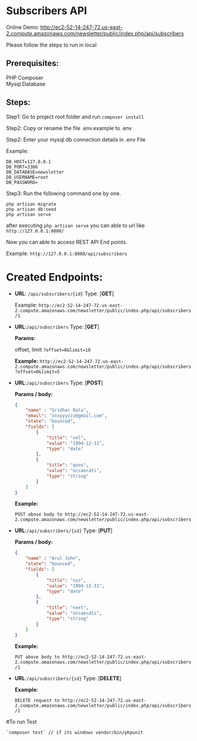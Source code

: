 # Subscribers API

Online Demo: http://ec2-52-14-247-72.us-east-2.compute.amazonaws.com/newsletter/public/index.php/api/subscribers

Please follow the steps to run in local

## Prerequisites:

PHP Composer  
Mysql Database


## Steps:

Step1:  Go to project root folder and run `composer install`

Step2:  Copy or rename the file .env.example to .env

Step2:  Enter your mysql db connection details in .env File

Example: 
```DB_CONNECTION=mysql
DB_HOST=127.0.0.1
DB_PORT=3306
DB_DATABASE=newsletter
DB_USERNAME=root
DB_PASSWORD=
```
Step3:  Run the following command one by one. 

```
php artisan migrate
php artisan db:seed
php artisan serve
```

after executing `php artisan serve`  you can able to url like `http://127.0.0.1:8080/`

Now you can able to access REST API End points. 

Example: `http://127.0.0.1:8080/api/subscribers`




# Created Endpoints:

* **URL**: `/api/subscribers/{id}`   	Type: [**GET**]

    Example:
    `http://ec2-52-14-247-72.us-east-2.compute.amazonaws.com/newsletter/public/index.php/api/subscribers/1`


* **URL**:`/api/subscribers`   	Type: [**GET**]

    **Params:**
    
     offset, limit  `?offset=0&limit=10` 
     
    **Example:**
    `http://ec2-52-14-247-72.us-east-2.compute.amazonaws.com/newsletter/public/index.php/api/subscribers?offset=0&limit=5`
    


* **URL**:`/api/subscribers`   	Type: [**POST**]

    **Params / body:**
    
    ```json
    {
        "name" : "Sridhar Bala",
        "email": "xxxyyyzzz@gmail.com",
        "state": "bounced",
        "fields": [
            {
                "title": "vel",
                "value": "1994-12-31",
                "type": "date"
            },
            {
                "title": "quos",
                "value": "occaecati",
                "type": "string"
            }
        ]
    }
    ```
    
    **Example:**
    
    `POST above body to http://ec2-52-14-247-72.us-east-2.compute.amazonaws.com/newsletter/public/index.php/api/subscribers`
    


* **URL**:`/api/subscribers/{id}`   Type: [**PUT**]

    **Params / body:**
    
    ```json
    {
        "name" : "Arul John",
        "state": "bounced",
        "fields": [
            {
                "title": "xyz",
                "value": "1994-12-31",
                "type": "date"
            },
            {
                "title": "next",
                "value": "occaecati",
                "type": "string"
            }
        ]
    }
    ```
    
    **Example:**
    
    `PUT above body to http://ec2-52-14-247-72.us-east-2.compute.amazonaws.com/newsletter/public/index.php/api/subscribers/1`


* **URL**:`/api/subscribers/{id}`   Type: [**DELETE**]

    **Example:**
    
    `DELETE request to http://ec2-52-14-247-72.us-east-2.compute.amazonaws.com/newsletter/public/index.php/api/subscribers/1`

#To run Test

    `composer test` // if its windows vendor/bin/phpunit
